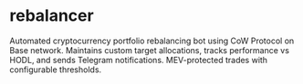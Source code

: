 # rebalancer
Automated cryptocurrency portfolio rebalancing bot using CoW Protocol on Base network. Maintains custom target allocations, tracks performance vs HODL, and sends Telegram notifications. MEV-protected trades with configurable thresholds.
